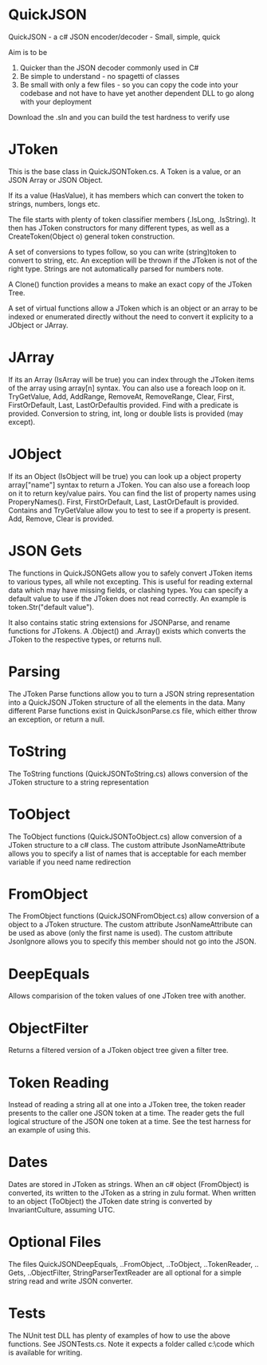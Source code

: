 # QuickJSON
QuickJSON - a c# JSON encoder/decoder - Small, simple, quick

Aim is to be 
1) Quicker than the JSON decoder commonly used in C# 
2) Be simple to understand - no spagetti of classes
3) Be small with only a few files - so you can copy the code into your codebase and not have to have yet another dependent DLL to go along with your deployment

Download the .sln and you can build the test hardness to verify use

# JToken

This is the base class in QuickJSONToken.cs.  A Token is a value, or an JSON Array or JSON Object.

If its a value (HasValue), it has members which can convert the token to strings, numbers, longs etc.

The file starts with plenty of token classifier members (.IsLong, .IsString). It then has JToken constructors for many different types, as well as a CreateToken(Object o) general token construction.

A set of conversions to types follow, so you can write (string)token to convert to string, etc.  An exception will be thrown if the JToken is not of the right type. Strings are not automatically parsed for numbers note.

A Clone() function provides a means to make an exact copy of the JToken Tree.

A set of virtual functions allow a JToken which is an object or an array to be indexed or enumerated directly without the need to convert it explicity to a JObject or JArray.

# JArray
If its an Array (IsArray will be true) you can index through the JToken items of the array using array[n] syntax.  You can also use a foreach loop on it.  TryGetValue, Add, AddRange, RemoveAt, RemoveRange, Clear, First, FirstOrDefault, Last, LastOrDefaultis provided.  Find with a predicate is provided.  Conversion to string, int, long or double lists is provided (may except).

# JObject
If its an Object (IsObject will be true) you can look up a object property array["name"] syntax to return a JToken.  You can also use a foreach loop on it to return key/value pairs.  You can find the list of property names using ProperyNames(). First, FirstOrDefault, Last, LastOrDefault is provided.  Contains and TryGetValue allow you to test to see if a property is present.  Add, Remove, Clear is provided.

# JSON Gets
The functions in QuickJSONGets allow you to safely convert JToken items to various types, all while not excepting. This is useful for reading external data which may have missing fields, or clashing types. You can specify a default value to use if the JToken does not read correctly.  An example is token.Str("default value").

It also contains static string extensions for JSONParse, and rename functions for JTokens.  A .Object() and .Array() exists which converts the JToken to the respective types, or returns null.

# Parsing

The JToken Parse functions allow you to turn a JSON string representation into a QuickJSON JToken structure of all the elements in the data.  Many different Parse functions exist in QuickJsonParse.cs file, which either throw an exception, or return a null. 

# ToString

The ToString functions (QuickJSONToString.cs) allows conversion of the JToken structure to a string representation

# ToObject

The ToObject functions (QuickJSONToObject.cs) allow conversion of a JToken structure to a c# class.  The custom attribute JsonNameAttribute allows you to specify a list of names that is acceptable for each member variable if you need name redirection

# FromObject

The FromObject functions (QuickJSONFromObject.cs) allow conversion of a object to a JToken structure.  The custom attribute JsonNameAttribute can be used as above (only the first name is used). The custom attribute JsonIgnore allows you to specify this member should not go into the JSON.

# DeepEquals

Allows comparision of the token values of one JToken tree with another.

# ObjectFilter

Returns a filtered version of a JToken object tree given a filter tree.

# Token Reading

Instead of reading a string all at one into a JToken tree, the token reader presents to the caller one JSON token at a time. The reader gets the full logical structure of the JSON one token at a time. See the test harness for an example of using this.

# Dates

Dates are stored in JToken as strings. When an c# object (FromObject) is converted, its written to the JToken as a string in zulu format. When written to an object (ToObject) the JToken date string is converted by InvariantCulture, assuming UTC.

# Optional Files

The files QuickJSONDeepEquals, ..FromObject, ..ToObject, ..TokenReader, .. Gets, ..ObjectFilter, StringParserTextReader are all optional for a simple string read and write JSON converter.

# Tests

The NUnit test DLL has plenty of examples of how to use the above functions.  See JSONTests.cs. Note it expects a folder called c:\code which is available for writing.





